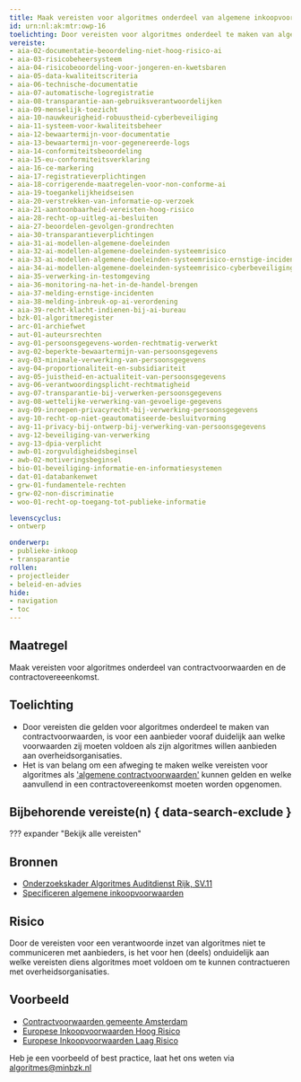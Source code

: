 ```yaml
---
title: Maak vereisten voor algoritmes onderdeel van algemene inkoopvoorwaarden en de contractovereenkomst.
id: urn:nl:ak:mtr:owp-16
toelichting: Door vereisten voor algoritmes onderdeel te maken van algemene inkoopvoorwaarden, is het voor aanbieders vooraf en op het moment van contractueren duidelijk waar zij aan moeten voldoen. 
vereiste: 
- aia-02-documentatie-beoordeling-niet-hoog-risico-ai
- aia-03-risicobeheersysteem
- aia-04-risicobeoordeling-voor-jongeren-en-kwetsbaren
- aia-05-data-kwaliteitscriteria
- aia-06-technische-documentatie
- aia-07-automatische-logregistratie
- aia-08-transparantie-aan-gebruiksverantwoordelijken
- aia-09-menselijk-toezicht
- aia-10-nauwkeurigheid-robuustheid-cyberbeveiliging
- aia-11-systeem-voor-kwaliteitsbeheer
- aia-12-bewaartermijn-voor-documentatie
- aia-13-bewaartermijn-voor-gegenereerde-logs
- aia-14-conformiteitsbeoordeling
- aia-15-eu-conformiteitsverklaring
- aia-16-ce-markering
- aia-17-registratieverplichtingen
- aia-18-corrigerende-maatregelen-voor-non-conforme-ai
- aia-19-toegankelijkheidseisen
- aia-20-verstrekken-van-informatie-op-verzoek
- aia-21-aantoonbaarheid-vereisten-hoog-risico
- aia-28-recht-op-uitleg-ai-besluiten
- aia-27-beoordelen-gevolgen-grondrechten
- aia-30-transparantieverplichtingen
- aia-31-ai-modellen-algemene-doeleinden
- aia-32-ai-modellen-algemene-doeleinden-systeemrisico
- aia-33-ai-modellen-algemene-doeleinden-systeemrisico-ernstige-incidenten
- aia-34-ai-modellen-algemene-doeleinden-systeemrisico-cyberbeveiliging
- aia-35-verwerking-in-testomgeving
- aia-36-monitoring-na-het-in-de-handel-brengen
- aia-37-melding-ernstige-incidenten
- aia-38-melding-inbreuk-op-ai-verordening
- aia-39-recht-klacht-indienen-bij-ai-bureau
- bzk-01-algoritmeregister
- arc-01-archiefwet
- aut-01-auteursrechten
- avg-01-persoonsgegevens-worden-rechtmatig-verwerkt
- avg-02-beperkte-bewaartermijn-van-persoonsgegevens
- avg-03-minimale-verwerking-van-persoonsgegevens
- avg-04-proportionaliteit-en-subsidiariteit
- avg-05-juistheid-en-actualiteit-van-persoonsgegevens
- avg-06-verantwoordingsplicht-rechtmatigheid
- avg-07-transparantie-bij-verwerken-persoonsgegevens
- avg-08-wettelijke-verwerking-van-gevoelige-gegevens
- avg-09-inroepen-privacyrecht-bij-verwerking-persoonsgegevens
- avg-10-recht-op-niet-geautomatiseerde-besluitvorming
- avg-11-privacy-bij-ontwerp-bij-verwerking-van-persoonsgegevens
- avg-12-beveiliging-van-verwerking
- avg-13-dpia-verplicht
- awb-01-zorgvuldigheidsbeginsel
- awb-02-motiveringsbeginsel
- bio-01-beveiliging-informatie-en-informatiesystemen
- dat-01-databankenwet
- grw-01-fundamentele-rechten
- grw-02-non-discriminatie
- woo-01-recht-op-toegang-tot-publieke-informatie

levenscyclus: 
- ontwerp

onderwerp: 
- publieke-inkoop
- transparantie
rollen:
- projectleider
- beleid-en-advies
hide:
- navigation
- toc
---
```


<!-- Let op! onderstaande regel met 'tags' niet weghalen! Deze maakt automatisch de knopjes op basis van de metadata  -->
<!-- tags -->

## Maatregel
<!-- Vul hier een omschrijving in van wat deze maatregel inhoudt. -->
Maak vereisten voor algoritmes onderdeel van contractvoorwaarden en de contractovereeenkomst.

## Toelichting
<!-- Geef hier een toelichting van deze maatregel -->
- Door vereisten die gelden voor algoritmes onderdeel te maken van contractvoorwaarden, is voor een aanbieder vooraf duidelijk aan welke voorwaarden zij moeten voldoen als zijn algoritmes willen aanbieden aan overheidsorganisaties.
- Het is van belang om een afweging te maken welke vereisten voor algoritmes als ['algemene contractvoorwaarden'](../hulpmiddelen/inkoopvoorwaarden.md) kunnen gelden en welke aanvullend in een contractovereenkomst moeten worden opgenomen.

## Bijbehorende vereiste(n) { data-search-exclude }
<!-- Hier volgt een lijst met vereisten op basis van de in de metadata ingevulde vereiste -->

<!-- Let op! onderstaande regel met 'list_vereisten_on_maatregelen_page' niet weghalen! Deze maakt automatisch een lijst van bijbehorende verseisten op basis van de metadata  -->
??? expander "Bekijk alle vereisten"
    <!-- list_vereisten_on_maatregelen_page -->

## Bronnen 
<!-- Vul hier de relevante bronnen in voor deze maatregel -->
- [Onderzoekskader Algoritmes Auditdienst Rijk, SV.11](https://www.rijksoverheid.nl/documenten/rapporten/2023/07/11/onderzoekskader-algoritmes-adr-2023)
- [Specificeren algemene inkoopvoorwaarden](https://www.pianoo.nl/nl/inkoopproces/fase-1-voorbereiden/specificeren/specificeren-algemene-voorwaarden)

## Risico 
<!-- vul hier het specifieke risico in dat kan worden gemitigeerd met behulp van deze maatregel -->
Door de vereisten voor een verantwoorde inzet van algoritmes niet te communiceren met aanbieders, is het voor hen (deels) onduidelijk aan welke vereisten diens algoritmes moet voldoen om te kunnen contractueren met overheidsorganisaties.


## Voorbeeld
<!-- Voeg hier een voorbeeld toe, door er bijvoorbeeld naar te verwijzen -->
- [Contractvoorwaarden gemeente Amsterdam](https://www.amsterdam.nl/innovatie/digitalisering-technologie/algoritmen-ai/contractvoorwaarden-algoritmen/)
- [Europese Inkoopvoorwaarden Hoog Risico](https://public-buyers-community.ec.europa.eu/sites/default/files/2023-10/AI_Procurement_Clauses_template_High_Risk%20NL.pdf) 
- [Europese Inkoopvoorwaarden Laag Risico](https://public-buyers-community.ec.europa.eu/sites/default/files/2023-10/AI_Procurement_Clauses_Template_NON_HIGH_RISK_NL.pdf)


Heb je een voorbeeld of best practice, laat het ons weten via [algoritmes@minbzk.nl](mailto:algoritmes@minbzk.nl)
